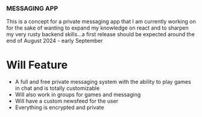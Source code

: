 ### MESSAGING APP

This is a concept for a private messaging app that I am currently working on for the sake of wanting to expand my knowledge on
react and to sharpen my very rusty backend skills...a first release should be expected around the end of August 2024 - early September

# Will Feature
- A full and free private messaging system with the ability to play games in chat and is totally customizable
- Will also work in groups for games and messaging
- Will have a custom newsfeed for the user
- Everything is encrypted and private